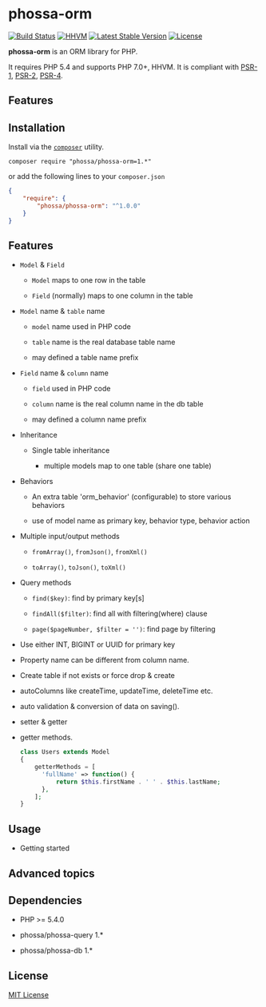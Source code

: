 # phossa-orm
[![Build Status](https://travis-ci.org/phossa/phossa-orm.svg?branch=master)](https://travis-ci.org/phossa/phossa-orm)
[![HHVM](https://img.shields.io/hhvm/phossa/phossa-orm.svg?style=flat)](http://hhvm.h4cc.de/package/phossa/phossa-orm)
[![Latest Stable Version](https://img.shields.io/packagist/vpre/phossa/phossa-orm.svg?style=flat)](https://packagist.org/packages/phossa/phossa-orm)
[![License](https://poser.pugx.org/phossa/phossa-orm/license)](http://mit-license.org/)

**phossa-orm** is an ORM library for PHP.

It requires PHP 5.4 and supports PHP 7.0+, HHVM. It is compliant with
[PSR-1][PSR-1], [PSR-2][PSR-2], [PSR-4][PSR-4].

[PSR-1]: http://www.php-fig.org/psr/psr-1/ "PSR-1: Basic Coding Standard"
[PSR-2]: http://www.php-fig.org/psr/psr-2/ "PSR-2: Coding Style Guide"
[PSR-4]: http://www.php-fig.org/psr/psr-4/ "PSR-4: Autoloader"

Features
--

Installation
---

Install via the [`composer`](https://getcomposer.org/) utility.

```
composer require "phossa/phossa-orm=1.*"
```

or add the following lines to your `composer.json`

```json
{
    "require": {
        "phossa/phossa-orm": "^1.0.0"
    }
}
```

Features
---

- `Model` & `Field`

  - `Model` maps to one row in the table

  - `Field` (normally) maps to one column in the table

- `Model` name & `table` name

  - `model` name used in PHP code

  - `table` name is the real database table name

  - may defined a table name prefix

- `Field` name & `column` name

  - `field` used in PHP code

  - `column` name is the real column name in the db table

  - may defined a column name prefix

- Inheritance

  - Single table inheritance

    - multiple models map to one table (share one table)

- Behaviors

  - An extra table 'orm_behavior' (configurable) to store various behaviors

  - use of model name as primary key, behavior type, behavior action

- Multiple input/output methods

  - `fromArray()`, `fromJson()`, `fromXml()`

  - `toArray()`, `toJson()`, `toXml()`

- Query methods

  - `find($key)`: find by primary key[s]

  - `findAll($filter)`: find all with filtering(where) clause

  - `page($pageNumber, $filter = '')`: find page by filtering

- Use either INT, BIGINT or UUID for primary key

- Property name can be different from column name.

- Create table if not exists or force drop & create

- autoColumns like createTime, updateTime, deleteTime etc.

- auto validation & conversion of data on saving().

- setter & getter

- getter methods.

  ```php
  class Users extends Model
  {
      getterMethods = [
        'fullName' => function() {
            return $this.firstName . ' ' . $this.lastName;
        },
      ];
  }
  ```

Usage
---

- <a name="start"></a>Getting started

Advanced topics
---

Dependencies
---

- PHP >= 5.4.0

- phossa/phossa-query 1.*

- phossa/phossa-db 1.*

License
---

[MIT License](http://mit-license.org/)
